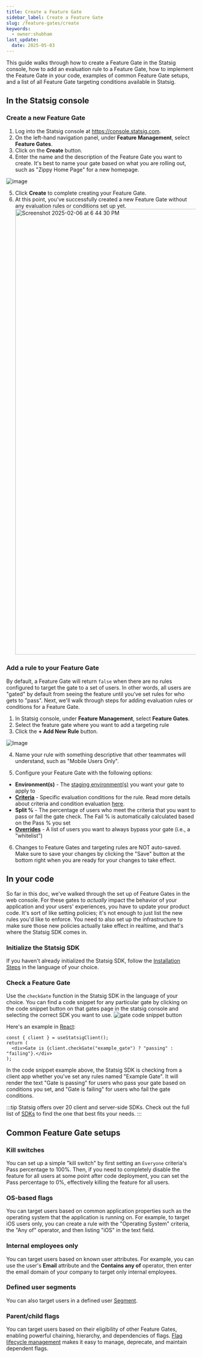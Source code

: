 ```yaml
---
title: Create a Feature Gate
sidebar_label: Create a Feature Gate
slug: /feature-gates/create
keywords:
  - owner:shubham
last_update:
  date: 2025-05-03
---
```


This guide walks through how to create a Feature Gate in the Statsig console, how to add an evaluation rule to a Feature Gate, how to implement the Feature Gate in your code, examples of common Feature Gate setups, and a list of all Feature Gate targeting conditions available in Statsig.

## In the Statsig console

### Create a new Feature Gate

1. Log into the Statsig console at https://console.statsig.com.
2. On the left-hand navigation panel, under **Feature Management**, select **Feature Gates**.
3. Click on the **Create** button.
4. Enter the name and the description of the Feature Gate you want to create. It's best to name your gate based on what you are rolling out, such as "Zippy Home Page" for a new homepage.

![image](https://github.com/user-attachments/assets/a14bc4f3-b768-4e6c-a84a-7bae449b2c7c)

5. Click **Create** to complete creating your Feature Gate.
6. At this point, you've successfully created a new Feature Gate without any evaluation rules or conditions set up yet.
   <img width="1183" alt="Screenshot 2025-02-06 at 6 44 30 PM" src="https://github.com/user-attachments/assets/64a7bc9a-bd3e-4d98-a853-4f91f16ef82e" />

### Add a rule to your Feature Gate

By default, a Feature Gate will return `false` when there are no rules configured to target the gate to a set of users. In other words, all users are "gated" by default from seeing the feature until you've set rules for who gets to "pass". Next, we'll walk through steps for adding evaluation rules or conditions for a Feature Gate.

1. In Statsig console, under **Feature Management**, select **Feature Gates**.
2. Select the feature gate where you want to add a targeting rule
3. Click the **+ Add New Rule** button.

![Image](/img/feature-gates/add-rule.png)

4. Name your rule with something descriptive that other teammates will understand, such as "Mobile Users Only".

5. Configure your Feature Gate with the following options:

- **Environment(s)** - The [staging environment(s)](/guides/using-environments) you want your gate to apply to
- [**Criteria**](#rule-criteria-available-in-statsig) - Specific evaluation conditions for the rule. Read more details about criteria and condition evaluation [here](/feature-gates/conditions).
- **Split %** - The percentage of users who meet the criteria that you want to pass or fail the gate check. The Fail % is automatically calculated based on the Pass % you set
- [**Overrides**](/feature-gates/overrides) - A list of users you want to always bypass your gate (i.e., a "whitelist")

6. Changes to Feature Gates and targeting rules are NOT auto-saved. Make sure to save your changes by clicking the "Save" button at the bottom right when you are ready for your changes to take effect.

## In your code

So far in this doc, we've walked through the set up of Feature Gates in the web console. For these gates to _actually_ impact the behavior of your application and your users' experiences, you have to update your product code. It's sort of like setting policies; it's not enough to just list the new rules you'd like to enforce. You need to also set up the infrastructure to make sure those new policies actually take effect in realtime, and that's where the Statsig SDK comes in.

### Initialize the Statsig SDK

If you haven't already initialized the Statsig SDK, follow the [Installation Steps](/client/javascript-sdk/react#installation) in the language of your choice.

### Check a Feature Gate

Use the `checkGate` function in the Statsig SDK in the language of your choice. You can find a code snippet for any particular gate by clicking on the code snippet button on that gates page in the statsig console and selecting the correct SDK you want to use.
![gate code snippet button](https://graphite-user-uploaded-assets-prod.s3.amazonaws.com/CbjKvuo40oMU45psWLvG/b52add6e-4352-4be4-b902-56d77a33d28b.png)

Here's an example in [React](/client/javascript-sdk/react#basics-check-gate):

```tsx
const { client } = useStatsigClient();
return (
  <div>Gate is {client.checkGate("example_gate") ? "passing" : "failing"}.</div>
);
```

In the code snippet example above, the Statsig SDK is checking from a client app whether you've set any rules named "Example Gate". It will render the text "Gate is passing" for users who pass your gate based on conditions you set, and "Gate is failing" for users who fail the gate conditions.

:::tip
Statsig offers over 20 client and server-side SDKs. Check out the full list of [SDKs](/sdks/quickstart#all-sdks) to find the one that best fits your needs.
:::

## Common Feature Gate setups

### Kill switches

You can set up a simple "kill switch" by first setting an `Everyone` criteria's Pass percentage to 100%. Then, if you need to completely disable the feature for all users at some point after code deployment, you can set the Pass percentage to 0%, effectively killing the feature for all users.

### OS-based flags

You can target users based on common application properties such as the operating system that the application is running on. For example, to target iOS users only, you can create a rule with the "Operating System" criteria, the "Any of" operator, and then listing "iOS" in the text field.

### Internal employees only

You can target users based on known user attributes. For example, you can use the user's **Email** attribute and the **Contains any of** operator, then enter the email domain of your company to target only internal employees.

### Defined user segments

You can also target users in a defined user [Segment](/segments).

### Parent/child flags

You can target users based on their eligibility of other Feature Gates, enabling powerful chaining, hierarchy, and dependencies of flags. [Flag lifecycle management](/feature-gates/feature-flags-lifecycle) makes it easy to manage, deprecate, and maintain dependent flags.
